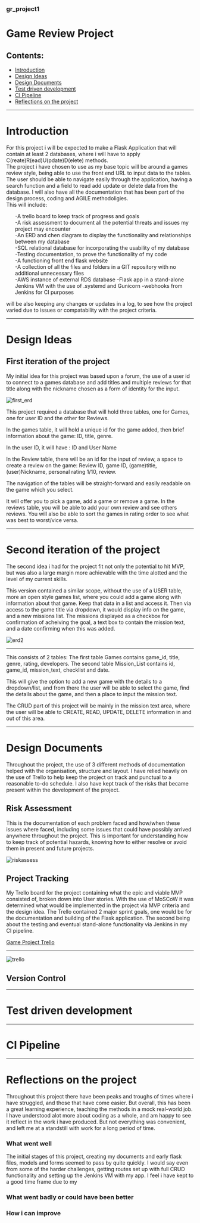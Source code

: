 ### gr_project1
# Game Review Project

## Contents:
* [Introduction](#Introduction)  
* [Design Ideas](#Design-Ideas)
* [Design Documents](#Design-Documents)  
* [Test driven development](#Test-driven-development)
* [CI Pipeline](#CI-Pipeline)
* [Reflections on the project](#Reflections-on-the-project)

---
# Introduction

<p>For this project i will be expected to make a Flask Application that will contain at least 2 databases, where i will have to apply C(reate)R(ead)U(pdate)D(elete) methods.<br>
The project i have chosen to use as my base topic will be around a games review style, being able to use the front end URL to input data to the tables.
The user should be able to navigate easily through the application, having a search function and a field to read add update or delete data from the database.
I will also have all the documentation that has been part of the design process, coding and AGILE methodoligies.<br>
This will include:</p>
        <ul>
            -A trello board to keep track of progress and goals<br>
            -A risk assessment to document all the potential threats and issues my project may encounter<br>
            -An ERD and chen diagram to display the functionality and relationships between my database<br>
            -SQL relational database for incorporating the usability of my database<br>
            -Testing documentation, to prove the functionality of my code<br>
            -A functioning front end flask website<br>
            -A collection of all the files and folders in a GIT repository with no additional unnecessary files<br>
            -AWS instance of external RDS database 
            -Flask app in a stand-alone Jenkins VM with the use of .systemd and Gunicorn
            -webhooks from Jenkins for CI purposes
        </ul>
will be also keeping any changes or updates in a log, to see how the project varied due to issues or compatability with the project criteria.

---

# Design Ideas
## First iteration of the project

My initial idea for this project was based upon a forum, the use of a user id to connect to a games database and add titles and multiple reviews for that title along with the nickname chosen as a form of identity for the input.<br>

![first_erd](https://github.com/Arcticleech/gr_project1/blob/dev/rmimages/games_review_erd.png)

This project required a database that will hold three tables, one for Games, one for user ID and the other for Reviews.

In the games table, it will hold a unique id for the game added, then brief information about the game: ID, title, genre.

In the user ID, it will have : ID and User Name

In the Review table, there will be an id for the input of review, a space to create a review on the game: Review ID, game ID, (game)title, (user)Nickname, personal rating 1/10, review.

The navigation of the tables will be straight-forward and easily readable on the game which you select.

It will offer you to pick a game, add a game or remove a game. In the reviews table, you will be able to add your own review and see others reviews. You will also be able to sort the games in rating order to see what was best to worst/vice versa.



---

# Second iteration of the project

The second idea i had for the project fit not only the potential to hit MVP, but was also a large margin more achievable with the time alotted and the level of my current skills.

This version contained a similar scope, without the use of a USER table, more an open style games list, where you could add a game along with information about that game. Keep that data in a list and access it. Then via access to the game title via dropdown, it would display info on the game, and a new missions list. The missions displayed as a checkbox for confirmation of acheiving the goal, a text box to contain the mission text, and a date confirming when this was added.

![erd2](https://github.com/Arcticleech/gr_project1/blob/dev/rmimages/games_review_erd2.png)

---
This consists of 2 tables:
            The first table Games contains game_id, title, genre, rating, developers.
            The second table Mission_List contains id, game_id, mission_text, checklist and date.

This will give the option to add a new game with the details to a dropdown/list, and from there the user will be able to select the game, find the details about the game, and then a place to input the mission text.

The CRUD part of this project will be mainly in the mission text area, where the user will be able to CREATE, READ, UPDATE, DELETE information in and out of this area.

---

# Design Documents

Throughout the project, the use of 3 different methods of documentation helped with the organisation, structure and layout. I have relied heavily on the use of Trello to help keep the project on track and punctual to a reasonable to-do schedule. I also have kept track of the risks that became present within the development of the project.

## Risk Assessment

This is the documentation of each problem faced and how/when these issues where faced, including some issues that could have possibly arrived anywhere throughout the project. This is important for understanding how to keep track of potential hazards, knowing how to either resolve or avoid them in present and future projects.

![riskassess](https://github.com/Arcticleech/gr_project1/blob/dev/rmimages/Risk%20assessment.PNG)

## Project Tracking

My Trello board for the project containing what the epic and viable MVP consisted of, broken down into User stories. With the use of MoSCoW it was determined what would be implemented in the project via MVP criteria and the design idea. The Trello contained 2 major sprint goals, one would be for the documentation and building of the Flask application. The second being about the testing and eventual stand-alone functionality via Jenkins in my CI pipeline.

[Game Project Trello](https://trello.com/b/SXNfbIYg/game-review-project)

---
![trello](https://github.com/Arcticleech/gr_project1/blob/dev/rmimages/Trello2.PNG)

## Version Control


__________________________________________________________________________________________________________________________

# Test driven development


__________________________________________________________________________________________________________________________

# CI Pipeline

__________________________________________________________________________________________________________________________

# Reflections on the project

Throughout this project there have been peaks and troughs of times where i have struggled, and those that have come easier. But overall, this has been a great learning experience, teaching the methods in a mock real-world job. I have understood alot more about coding as a whole, and am happy to see it reflect in the work i have produced. But not everything was convenient, and left me at a standstill with work for a long period of time.

### What went well
The initial stages of this project, creating my documents and early flask files, models and forms seemed to pass by quite quickly. I would say even from some of the harder challenges, getting routes set up with full CRUD functionality and setting up the Jenkins VM with my app. I feel i have kept to a good time frame due to my 
 
### What went badly or could have been better

### How i can improve





